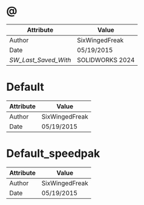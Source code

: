 # @
| Attribute | Value |
| ---  | ---     |
| Author | SixWingedFreak |
| Date | 05/19/2015 |
| _SW_Last_Saved_With_ | SOLIDWORKS 2024 |
# Default
| Attribute | Value |
| ---  | ---     |
| Author | SixWingedFreak |
| Date | 05/19/2015 |
# Default_speedpak
| Attribute | Value |
| ---  | ---     |
| Author | SixWingedFreak |
| Date | 05/19/2015 |
